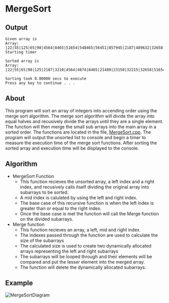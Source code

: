 # MergeSort
## Output
```
Given array is
Array: |22|55|125|65|98|4564|8465|51654|548465|56451|857945|2187|489632|32658|215414|896326|4874|3210|23150|68974|366598|4123321|21489|32215|698741|
Starting timer

Sorted array is
Array: |22|55|65|98|125|2187|3210|4564|4874|8465|21489|23150|32215|32658|51654|56451|68974|215414|366598|489632|548465|698741|857945|896326|4123321|

Sorting took 0.00000 secs to execute
Press any key to continue . . .
```

## About
This program will sort an array of integers into accending order using the merge sort algorithm. The merge sort algorithm will divide the array into equal halves and recusively divide the arrays until they are a single element. The function will then merge the small sub arrays into the main array in a sorted order. The functions are located in the file, [MergeSort.cpp](MergeSort.cpp). The program will output the unsorted list to console and begin a timer to measure the execution time of the merge sort functions. After sorting the sorted array and execution time will be displayed to the console.

## Algorithm
- MergeSort Function
  - This function recieves the unsorted array, a left index and a right index, and recusively calls itself dividing the original array into subarrays to be sorted.
  - A mid index is calulated by using the left and right index.
  - The base case of this recursive function is when the left index is greater than or equal to the right index.
  - Once the base case is met the function will call the Merge function on the divided subarrays.
- Merge function
  - This function recieves an array, a left, mid and right index.
  - The indexes passed through the function are used to calculate the size of the subarrays
  - The calculated size is used to create two dynamically allocated arrays representing the left and right subarrays
  - The subarrays will be looped through and their elements will be compared and put the lesser element into the merged array.
  - The function will delete the dynamically allocated subarrays.
## Example
![MergeSortDiagram](https://github.com/JusDooEt/MergeSort/assets/152052216/3d64b1a0-3d5f-4472-b350-d33dc795a35d)

